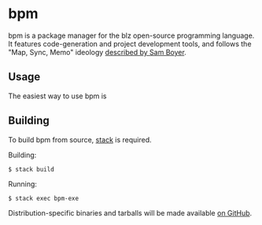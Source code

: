 # bpm

bpm is a package manager for the blz open-source programming language. It
features <!-- Nothing --> code-generation and project development tools, and
follows the "Map, Sync, Memo" ideology
[described by Sam Boyer](https://medium.com/@sdboyer/so-you-want-to-write-a-package-manager-4ae9c17d9527).

## Usage

The easiest way to use bpm is 

## Building

To build bpm from source, [stack](https://haskellstack.org) is required.

Building:

```
$ stack build
```

Running:

```
$ stack exec bpm-exe
```

Distribution-specific binaries and tarballs will be made available
[on GitHub](https://github.com/J-Vaughan/bpm/releases).
